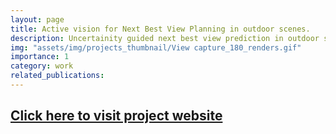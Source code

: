 ```yaml
---
layout: page
title: Active vision for Next Best View Planning in outdoor scenes.
description: Uncertainity guided next best view prediction in outdoor scene settings 
img: "assets/img/projects_thumbnail/View capture_180_renders.gif"
importance: 1
category: work
related_publications:
---
```

## [Click here to visit project website](https://adityarauniyar.com/cutscene.github.io/)

